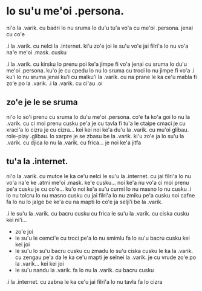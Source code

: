 # lo su'u me'oi .persona.
ni'o la .varik. cu badri lo nu sruma lo du'u tu'a vo'a cu me'oi .persona. jenai cu co'e

.i la .varik. cu nelci la .internet. ki'u zo'e joi le su'u vo'e jai filri'a lo nu vo'a na'e me'oi .mask. cusku

.i la .varik. cu kirsku lo prenu poi ke'a jimpe fi vo'a jenai cu sruma lo du'u me'oi .persona. ku'o je cu cpedu lo nu lo sruma cu troci lo nu jimpe fi vo'a  .i ku'i lo nu sruma jenai ku'i cu malku'i la .varik. cu na prane le ka ce'u mabla fi zo'e po la .varik.  .i la .varik. cu ci'au .oi

## zo'e je le se sruma
ni'o lo so'i prenu cu sruma lo du'u me'oi .persona. co'e fa ko'a goi lo nu la .varik. cu ci moi prenu cusku pe'a je cu tavla fi tu'a le ctaipe cmaci je cu xraci'a lo cizra je cu cizra... kei kei noi ke'a du'u la .varik. cu mu'oi glibau. role-play .glibau. lo xarpre je se zbasu be la .varik. ki'u zo'e ja lo su'u la .varik. cu djica lo nu la .varik. cu frica... je noi ke'a jitfa

## tu'a la .internet.
ni'o la .varik. cu mutce le ka ce'u nelci le su'u la .internet. cu jai filri'a lo nu vo'a na'e ke .atmi me'oi .mask. ke'e cusku... noi ke'a nu vo'a ci moi prenu pe'a cusku je cu co'e... ku'o noi ke'a su'u curmi lo nu masno lo nu cusku  .i lo nu tolcru lo nu masno cusku cu jai filri'a lo nu zmiku pe'a cusku noi cafne fa lo nu lo jalge be ke'a cu na mapti lo co'e ja selji'i be la .varik.

.i le su'u la .varik. cu bacru cusku cu frica le su'u la .varik. cu ciska cusku kei ni'i...

* zo'e joi
* le su'u le cemci'e cu troci pe'a lo nu smimlu fa lo su'u bacru cusku kei kei joi
* le su'u lo su'u bacru cusku cu zmadu lo su'u ciska cusku le ka la .varik. cu zengau pe'a da le ka ce'u mapti je selnei la .varik. je cu vrude zo'e po la .varik... kei kei joi
* le su'u nandu la .varik. fa lo nu la .varik. cu bacru cusku

.i la .internet. cu zabna le ka ce'u jai filri'a lo nu tavla fa lo cizra
